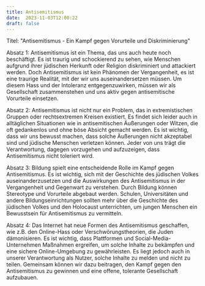 ```yaml
---
title: Antisemitismus
date:  2023-11-03T12:00:22
draft: false
---
```


Titel: "Antisemitismus - Ein Kampf gegen Vorurteile und Diskriminierung"

Absatz 1: Antisemitismus ist ein Thema, das uns auch heute noch beschäftigt. Es ist traurig und schockierend zu sehen, wie Menschen aufgrund ihrer jüdischen Herkunft oder Religion diskriminiert und attackiert werden. Doch Antisemitismus ist kein Phänomen der Vergangenheit, es ist eine traurige Realität, mit der wir uns auseinandersetzen müssen. Um diesem Hass und der Intoleranz entgegenzuwirken, müssen wir als Gesellschaft zusammenstehen und uns aktiv gegen antisemitische Vorurteile einsetzen.

Absatz 2: Antisemitismus ist nicht nur ein Problem, das in extremistischen Gruppen oder rechtsextremen Kreisen existiert. Es findet sich leider auch in alltäglichen Situationen wie in antisemitischen Äußerungen oder Witzen, die oft gedankenlos und ohne böse Absicht gemacht werden. Es ist wichtig, dass wir uns bewusst machen, dass solche Äußerungen nicht akzeptabel sind und jüdische Menschen verletzen können. Jeder von uns trägt die Verantwortung, dagegen vorzugehen und aufzuzeigen, dass Antisemitismus nicht toleriert wird.

Absatz 3: Bildung spielt eine entscheidende Rolle im Kampf gegen Antisemitismus. Es ist wichtig, sich mit der Geschichte des jüdischen Volkes auseinanderzusetzen und die Auswirkungen des Antisemitismus in der Vergangenheit und Gegenwart zu verstehen. Durch Bildung können Stereotype und Vorurteile abgebaut werden. Schulen, Universitäten und andere Bildungseinrichtungen sollten mehr über die Geschichte des jüdischen Volkes und den Holocaust unterrichten, um jungen Menschen ein Bewusstsein für Antisemitismus zu vermitteln.

Absatz 4: Das Internet hat neue Formen des Antisemitismus geschaffen, wie z.B. den Online-Hass oder Verschwörungstheorien, die Juden dämonisieren. Es ist wichtig, dass Plattformen und Social-Media-Unternehmen Maßnahmen ergreifen, um solche Inhalte zu bekämpfen und eine sichere Online-Umgebung zu gewährleisten. Es liegt jedoch auch in unserer Verantwortung als Nutzer, solche Inhalte zu melden und nicht zu teilen. Gemeinsam können wir dazu beitragen, den Kampf gegen den Antisemitismus zu gewinnen und eine offene, tolerante Gesellschaft aufzubauen.